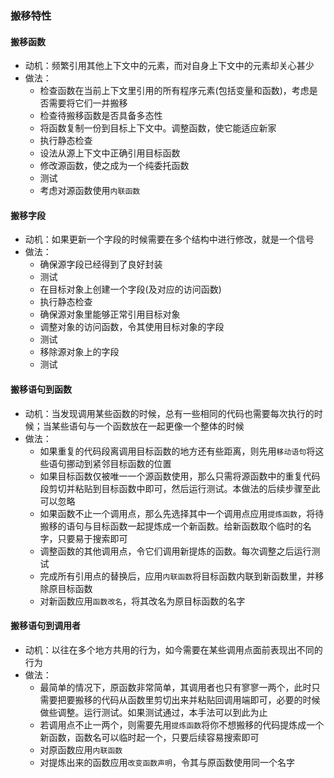 ### 搬移特性



#### 搬移函数

- 动机：频繁引用其他上下文中的元素，而对自身上下文中的元素却关心甚少
- 做法：
  - 检查函数在当前上下文里引用的所有程序元素(包括变量和函数)，考虑是否需要将它们一并搬移
  - 检查待搬移函数是否具备多态性
  - 将函数复制一份到目标上下文中。调整函数，使它能适应新家
  - 执行静态检查
  - 设法从源上下文中正确引用目标函数
  - 修改源函数，使之成为一个纯委托函数
  - 测试
  - 考虑对源函数使用`内联函数`


#### 搬移字段

- 动机：如果更新一个字段的时候需要在多个结构中进行修改，就是一个信号
- 做法： 
  - 确保源字段已经得到了良好封装
  - 测试
  - 在目标对象上创建一个字段(及对应的访问函数)
  - 执行静态检查
  - 确保源对象里能够正常引用目标对象
  - 调整对象的访问函数，令其使用目标对象的字段
  - 测试
  - 移除源对象上的字段
  - 测试


#### 搬移语句到函数

- 动机：当发现调用某些函数的时候，总有一些相同的代码也需要每次执行的时候；当某些语句与一个函数放在一起更像一个整体的时候
- 做法：
  - 如果重复的代码段离调用目标函数的地方还有些距离，则先用`移动语句`将这些语句挪动到紧邻目标函数的位置
  - 如果目标函数仅被唯一一个源函数使用，那么只需将源函数中的重复代码段剪切并粘贴到目标函数中即可，然后运行测试。本做法的后续步骤至此可以忽略
  - 如果函数不止一个调用点，那么先选择其中一个调用点应用`提炼函数`，将待搬移的语句与目标函数一起提炼成一个新函数。给新函数取个临时的名字，只要易于搜索即可
  - 调整函数的其他调用点，令它们调用新提炼的函数。每次调整之后运行测试
  - 完成所有引用点的替换后，应用`内联函数`将目标函数内联到新函数里，并移除原目标函数
  - 对新函数应用`函数改名`，将其改名为原目标函数的名字


#### 搬移语句到调用者

- 动机：以往在多个地方共用的行为，如今需要在某些调用点面前表现出不同的行为
- 做法：
  - 最简单的情况下，原函数非常简单，其调用者也只有寥寥一两个，此时只需要把要搬移的代码从函数里剪切出来并粘贴回调用端即可，必要的时候做些调整。运行测试。如果测试通过，本手法可以到此为止
  - 若调用点不止一两个，则需要先用`提炼函数`将你不想搬移的代码提炼成一个新函数，函数名可以临时起一个，只要后续容易搜索即可
  - 对原函数应用`内联函数`
  - 对提炼出来的函数应用`改变函数声明`，令其与原函数使用同一个名字
